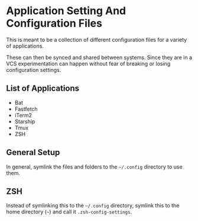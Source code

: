 # Application Setting And Configuration Files

This is meant to be a collection of different configuration files for a variety of applications.

These can then be synced and shared between systems. Since they are in a VCS experimentation can happen without fear
of breaking or losing configuration settings.

## List of Applications

- Bat
- Fastfetch
- iTerm2
- Starship
- Tmux
- ZSH

## General Setup

In general, symlink the files and folders to the `~/.config` directory to use them.

## ZSH

Instead of symlinking this to the `~/.config` directory, symlink this to the home directory (`~`) and call it `.zsh-config-settings`.
